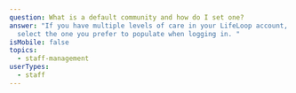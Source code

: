 ```yaml
---
question: What is a default community and how do I set one?
answer: "If you have multiple levels of care in your LifeLoop account, you can
  select the one you prefer to populate when logging in. "
isMobile: false
topics:
  - staff-management
userTypes:
  - staff
---
```

